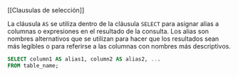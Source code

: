 [[Clausulas de selección]]

La cláusula `AS` se utiliza dentro de la cláusula `SELECT` para asignar alias a columnas o expresiones en el resultado de la consulta. Los alias son nombres alternativos que se utilizan para hacer que los resultados sean más legibles o para referirse a las columnas con nombres más descriptivos.

```sql
SELECT column1 AS alias1, column2 AS alias2, ...
FROM table_name;
```
